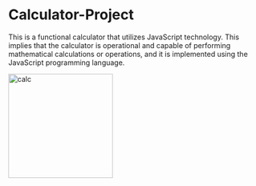 # Calculator-Project
This is a functional calculator that utilizes JavaScript technology. This implies that the calculator is operational and capable of performing mathematical calculations or operations, and it is implemented using the JavaScript programming language.

<img width="208" alt="calc" src="https://github.com/alakasingh/Calculator-Project/assets/94798387/0ace9996-67d9-4b33-a308-d2277e968de0">
